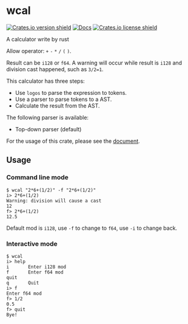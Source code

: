 # wcal
[![Crates.io version shield](https://img.shields.io/crates/v/wcal.svg)](https://crates.io/crates/wcal)
[![Docs](https://docs.rs/wcal/badge.svg)](https://docs.rs/wcal)
[![Crates.io license shield](https://img.shields.io/crates/l/wcal.svg)](https://crates.io/crates/wcal)

A calculator write by rust

Allow operator: `+` `-` `*` `/` `(` `)`.

Result can be `i128` or `f64`. A warning will
occur while result is `i128` and division cast
happened, such as `3/2=1`.

This calculator has three steps:
* Use `logos` to parse the expression to tokens.
* Use a parser to parse tokens to a AST.
* Calculate the result from the AST.

The following parser is available:
* Top-down parser (default)

For the usage of this crate, please see the [document](https://docs.rs/wcal).

## Usage
### Command line mode
```shell
$ wcal "2*6+(1/2)" -f "2*6+(1/2)"
i> 2*6+(1/2)
Warning: division will cause a cast
12
f> 2*6+(1/2)
12.5
```
Default mod is `i128`, use `-f` to change to
`f64`, use `-i` to change back.

### Interactive mode
```shell
$ wcal
i> help
i       Enter i128 mod
f       Enter f64 mod
quit
q       Quit
i> f
Enter f64 mod
f> 1/2
0.5
f> quit
Bye!
```
